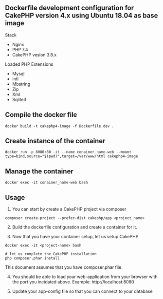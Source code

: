 ## Dockerfile development configuration for CakePHP version 4.x using Ubuntu 18.04 as base image

Stack

* Nginx
* PHP 7.4
* CakePHP vesion 3.8.x

Loaded PHP Extensions

* Mysql
* Intl
* Mbstring
* Zip
* Xml
* Sqlite3


## Compile the docker file

```
docker build -t cakephp4-image -f Dockerfile.dev .
```

## Create instance of the container

```
docker run -p 8080:80 -it --name conainer_name-web --mount type=bind,source="$(pwd)",target=/var/www/html cakephp4-image
```


## Manage the container

```
docker exec -it conainer_name-web bash
```


## Usage

1. You can start by create a CakePHP project via composer

```
composer create-project --prefer-dist cakephp/app <project_name>
```

2. Build the dockerfile configuration and create a container for it.

3. Now that you have your container setup, let us setup CakePHP

```
docker exec -it <project-name> bash
	
# let us complete the CakePHP installation
php composer.phar install
```

This document assumes that you have composer.phar file.

4. You should be able to load your web-application from your browser with the port you incidated above. Example: http://localhost:8080

5. Update your app-config file so that you can connect to your database
